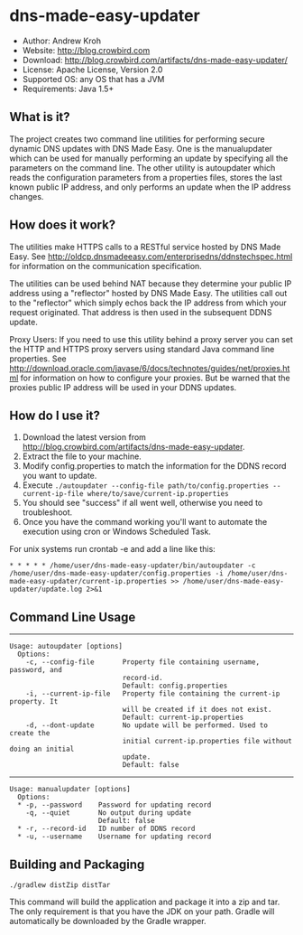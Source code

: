 dns-made-easy-updater
=====================
- Author: Andrew Kroh
- Website: http://blog.crowbird.com
- Download: http://blog.crowbird.com/artifacts/dns-made-easy-updater/
- License: Apache License, Version 2.0
- Supported OS: any OS that has a JVM
- Requirements: Java 1.5+

What is it?
-----------
The project creates two command line utilities for performing secure dynamic DNS updates 
with DNS Made Easy. One is the manualupdater which can be used for manually performing
an update by specifying all the parameters on the command line. The other utility is
autoupdater which reads the configuration parameters from a properties files, stores
the last known public IP address, and only performs an update when the IP address changes.

How does it work?
-----------------
The utilities make HTTPS calls to a RESTful service hosted by DNS Made Easy. 
See http://oldcp.dnsmadeeasy.com/enterprisedns/ddnstechspec.html for information 
on the communication specification.

The utilities can be used behind NAT because they determine your public IP address using
a "reflector" hosted by DNS Made Easy. The utilities call out to the "reflector" which
simply echos back the IP address from which your request originated. That address is
then used in the subsequent DDNS update.

Proxy Users: If you need to use this utility behind a proxy server you can set the 
HTTP and HTTPS proxy servers using standard Java command line properties. 
See http://download.oracle.com/javase/6/docs/technotes/guides/net/proxies.html for 
information on how to configure your proxies. But be warned that the proxies public
IP address will be used in your DDNS updates.

How do I use it?
----------------
1. Download the latest version from http://blog.crowbird.com/artifacts/dns-made-easy-updater.
2. Extract the file to your machine.
3. Modify config.properties to match the information for the DDNS record you want to update.
4. Execute `./autoupdater --config-file path/to/config.properties --current-ip-file where/to/save/current-ip.properties`
5. You should see "success" if all went well, otherwise you need to troubleshoot.
6. Once you have the command working you'll want to automate the execution using cron or Windows Scheduled Task.

For unix systems run crontab -e and add a line like this:
	
    * * * * * /home/user/dns-made-easy-updater/bin/autoupdater -c /home/user/dns-made-easy-updater/config.properties -i /home/user/dns-made-easy-updater/current-ip.properties >> /home/user/dns-made-easy-updater/update.log 2>&1

Command Line Usage
------------------
*****
    Usage: autoupdater [options]
      Options:
        -c, --config-file       Property file containing username, password, and
                                record-id.
                                Default: config.properties
        -i, --current-ip-file   Property file containing the current-ip property. It
                                will be created if it does not exist.
                                Default: current-ip.properties
        -d, --dont-update       No update will be performed. Used to create the
                                initial current-ip.properties file without doing an initial
                                update.
                                Default: false
*****
    Usage: manualupdater [options]
      Options:
      * -p, --password    Password for updating record
        -q, --quiet       No output during update
                          Default: false
      * -r, --record-id   ID number of DDNS record
      * -u, --username    Username for updating record

Building and Packaging
----------------------

    ./gradlew distZip distTar

This command will build the application and package it into a zip and tar.
The only requirement is that you have the JDK on your path. Gradle will automatically
be downloaded by the Gradle wrapper.
